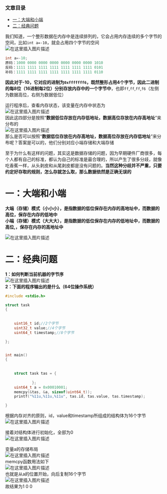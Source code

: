  

### 文章目录

- [一：大端和小端](#_25)
- [二：经典问题](#_31)

我们知道，一个整形数据在内存中是连续排列的，它会占用内存连续的多个字节的空间，比如`int a=-10`，就会占用四个字节的空间  
![在这里插入图片描述](https://ziquyun.com/main/csdn/img?url=https%3A%2F%2Fimg-blog.csdnimg.cn%2Fccc9f6da2a9243838f6380fc29441725.png%3Fx-oss-process%3Dimage%2Fwatermark%2Ctype_ZHJvaWRzYW5zZmFsbGJhY2s%2Cshadow_50%2Ctext_Q1NETiBA5b-r5LmQ5rGf5rmW%2Csize_20%2Ccolor_FFFFFF%2Ct_70%2Cg_se%2Cx_16&rfUrl=https%3A%2F%2Fzhangxing-tech.blog.csdn.net%2Farticle%2Fdetails%2F116756301)

```cpp
int a=-10;
原码：1000 0000 0000 0000 0000 0000 0000 1010
反码：1111 1111 1111 1111 1111 1111 1111 0101
补码：1111 1111 1111 1111 1111 1111 1111 0110
```

**因此对于-10，它对应的进制为`0xfffffff6`，既然整形占用4个字节，因此二进制的每8位（16进制每2位）分别存放内存中的一个字节中**，也即`ff`,`ff`,`ff`,`f6`（左侧为数据高位，右侧为数据低位）

运行程序后，查看内存状态，该变量在内存中状态为  
![在这里插入图片描述](https://ziquyun.com/main/csdn/img?url=https%3A%2F%2Fimg-blog.csdnimg.cn%2F01a40985d3c24364b0f1528c2a802924.png%3Fx-oss-process%3Dimage%2Fwatermark%2Ctype_ZHJvaWRzYW5zZmFsbGJhY2s%2Cshadow_50%2Ctext_Q1NETiBA5b-r5LmQ5rGf5rmW%2Csize_20%2Ccolor_FFFFFF%2Ct_70%2Cg_se%2Cx_16&rfUrl=https%3A%2F%2Fzhangxing-tech.blog.csdn.net%2Farticle%2Fdetails%2F116756301)  
因此这四部分是按照“**数据低位存放在内存低地址，数据高位存放在内存高地址**”来分布的  
![在这里插入图片描述](https://ziquyun.com/main/csdn/img?url=https%3A%2F%2Fimg-blog.csdnimg.cn%2Fed83ac2aa5234c6ebab5a4b872c46eb3.png%3Fx-oss-process%3Dimage%2Fwatermark%2Ctype_ZHJvaWRzYW5zZmFsbGJhY2s%2Cshadow_50%2Ctext_Q1NETiBA5b-r5LmQ5rGf5rmW%2Csize_20%2Ccolor_FFFFFF%2Ct_70%2Cg_se%2Cx_16&rfUrl=https%3A%2F%2Fzhangxing-tech.blog.csdn.net%2Farticle%2Fdetails%2F116756301)  
那么是否可以按照“**数据低位存放在内存高地址，数据高位存放在内存低地址**”来分布呢？答案是可以的，他们分别对应小端存储和大端存储

至于为什么有这样的问题，其实这是数据存储的问题，因为早期硬件厂商很多，每个人都有自己的标准，都认为自己的标准是最合理的，所以产生了很多分歧，就像吃香蕉一样，从头剥皮和从尾剥皮都是没有问题的。**当然这种分歧并不严重，只要约定好存取的规则，怎么存就怎么取，那么数据依然是正确无误的**

# 一：大端和小端

**大端（存储）模式（小小小），是指数据的低位保存在内存的高地址中，而数据的高位，保存在内存的低地中**  
**小端（存储）模式（大大大），是指数据的低位保存在内存的低地址中，而数据的高位,，保存在内存的高地址中**

![在这里插入图片描述](https://ziquyun.com/main/csdn/img?url=https%3A%2F%2Fimg-blog.csdnimg.cn%2F20210513164550648.png%3Fx-oss-process%3Dimage%2Fwatermark%2Ctype_ZmFuZ3poZW5naGVpdGk%2Cshadow_10%2Ctext_aHR0cHM6Ly9ibG9nLmNzZG4ubmV0L3FxXzM5MTgzMDM0%2Csize_16%2Ccolor_FFFFFF%2Ct_70&rfUrl=https%3A%2F%2Fzhangxing-tech.blog.csdn.net%2Farticle%2Fdetails%2F116756301)

# 二：经典问题

**1：如何判断当前机器的字节序**  
![在这里插入图片描述](https://ziquyun.com/main/csdn/img?url=https%3A%2F%2Fimg-blog.csdnimg.cn%2F20210513165051167.png%3Fx-oss-process%3Dimage%2Fwatermark%2Ctype_ZmFuZ3poZW5naGVpdGk%2Cshadow_10%2Ctext_aHR0cHM6Ly9ibG9nLmNzZG4ubmV0L3FxXzM5MTgzMDM0%2Csize_16%2Ccolor_FFFFFF%2Ct_70&rfUrl=https%3A%2F%2Fzhangxing-tech.blog.csdn.net%2Farticle%2Fdetails%2F116756301)  
**2：下面的程序输出的是什么（64位操作系统）**

```cpp
#include <stdio.h>

struct task
{
            
            
	uint16_t id;//2个字节
	uint32_t value;//4个字节
	uint64_t timestamp;//8个字节

};


int main()
{
            
            
	struct task tas = {
            
            };
	uint64_t a = 0x00010001;
	memcpy(&tas, &a, sizeof(uint64_t));
	printf("%11u,%11u,%11u", tas.id, tas.value, tas.timestamp);

}

```

根据内存对齐的原则，id，value和timestamp所组成的结构体为16个字节![在这里插入图片描述](https://ziquyun.com/main/csdn/img?url=https%3A%2F%2Fimg-blog.csdnimg.cn%2F20210513165512751.png%3Fx-oss-process%3Dimage%2Fwatermark%2Ctype_ZmFuZ3poZW5naGVpdGk%2Cshadow_10%2Ctext_aHR0cHM6Ly9ibG9nLmNzZG4ubmV0L3FxXzM5MTgzMDM0%2Csize_16%2Ccolor_FFFFFF%2Ct_70&rfUrl=https%3A%2F%2Fzhangxing-tech.blog.csdn.net%2Farticle%2Fdetails%2F116756301)

接着对结构体进行初始化，全部为0  
![在这里插入图片描述](https://ziquyun.com/main/csdn/img?url=https%3A%2F%2Fimg-blog.csdnimg.cn%2F20210513165741962.png%3Fx-oss-process%3Dimage%2Fwatermark%2Ctype_ZmFuZ3poZW5naGVpdGk%2Cshadow_10%2Ctext_aHR0cHM6Ly9ibG9nLmNzZG4ubmV0L3FxXzM5MTgzMDM0%2Csize_16%2Ccolor_FFFFFF%2Ct_70&rfUrl=https%3A%2F%2Fzhangxing-tech.blog.csdn.net%2Farticle%2Fdetails%2F116756301)

变量a的存储布局  
![在这里插入图片描述](https://ziquyun.com/main/csdn/img?url=https%3A%2F%2Fimg-blog.csdnimg.cn%2F20210513165833337.png%3Fx-oss-process%3Dimage%2Fwatermark%2Ctype_ZmFuZ3poZW5naGVpdGk%2Cshadow_10%2Ctext_aHR0cHM6Ly9ibG9nLmNzZG4ubmV0L3FxXzM5MTgzMDM0%2Csize_16%2Ccolor_FFFFFF%2Ct_70&rfUrl=https%3A%2F%2Fzhangxing-tech.blog.csdn.net%2Farticle%2Fdetails%2F116756301)  
memcpy函数用法如下  
![在这里插入图片描述](https://ziquyun.com/main/csdn/img?url=https%3A%2F%2Fimg-blog.csdnimg.cn%2F20210513165935840.png%3Fx-oss-process%3Dimage%2Fwatermark%2Ctype_ZmFuZ3poZW5naGVpdGk%2Cshadow_10%2Ctext_aHR0cHM6Ly9ibG9nLmNzZG4ubmV0L3FxXzM5MTgzMDM0%2Csize_16%2Ccolor_FFFFFF%2Ct_70&rfUrl=https%3A%2F%2Fzhangxing-tech.blog.csdn.net%2Farticle%2Fdetails%2F116756301)  
也就是从a的位置开始，向后复制16个字节  
![在这里插入图片描述](https://ziquyun.com/main/csdn/img?url=https%3A%2F%2Fimg-blog.csdnimg.cn%2F20210513170434316.png%3Fx-oss-process%3Dimage%2Fwatermark%2Ctype_ZmFuZ3poZW5naGVpdGk%2Cshadow_10%2Ctext_aHR0cHM6Ly9ibG9nLmNzZG4ubmV0L3FxXzM5MTgzMDM0%2Csize_16%2Ccolor_FFFFFF%2Ct_70&rfUrl=https%3A%2F%2Fzhangxing-tech.blog.csdn.net%2Farticle%2Fdetails%2F116756301)  
故结果为1 0 0